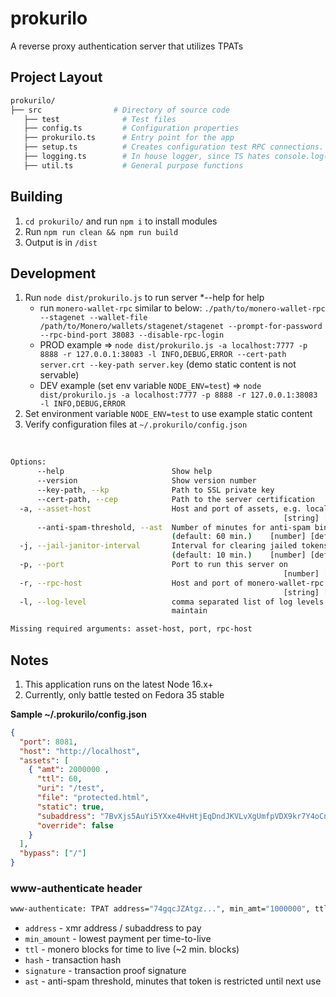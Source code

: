 # prokurilo

A reverse proxy authentication server that utilizes TPATs
   
## Project Layout

```bash
prokurilo/
├── src                # Directory of source code
   ├── test              # Test files
   ├── config.ts         # Configuration properties
   ├── prokurilo.ts      # Entry point for the app
   ├── setup.ts          # Creates configuration test RPC connections.
   ├── logging.ts        # In house logger, since TS hates console.log()
   ├── util.ts           # General purpose functions
```

## Building

1. `cd prokurilo/` and run `npm i` to install modules
2. Run `npm run clean && npm run build`
3. Output is in `/dist`

## Development

1. Run `node dist/prokurilo.js` to run server *--help for help
    * run `monero-wallet-rpc` similar to below:
      `./path/to/monero-wallet-rpc --stagenet --wallet-file /path/to/Monero/wallets/stagenet/stagenet --prompt-for-password --rpc-bind-port 38083 --disable-rpc-login`
    * PROD example => `node dist/prokurilo.js -a localhost:7777 -p 8888 -r 127.0.0.1:38083 -l INFO,DEBUG,ERROR --cert-path server.crt --key-path server.key` (demo static content is not servable)
    * DEV example (set env variable `NODE_ENV=test`) => `node dist/prokurilo.js -a localhost:7777 -p 8888 -r 127.0.0.1:38083 -l INFO,DEBUG,ERROR` 
2. Set environment variable `NODE_ENV=test` to use example static content 
3. Verify configuration files at `~/.prokurilo/config.json`

<br/>

```bash
Options:
      --help                        Show help                          [boolean]
      --version                     Show version number                [boolean]
      --key-path, --kp              Path to SSL private key             [string]
      --cert-path, --cep            Path to the server certification    [string]
  -a, --asset-host                  Host and port of assets, e.g. localhost:1234
                                                             [string] [required]
      --anti-spam-threshold, --ast  Number of minutes for anti-spam binning
                                    (default: 60 min.)    [number] [default: 60]
  -j, --jail-janitor-interval       Interval for clearing jailed tokens
                                    (default: 10 min.)    [number] [default: 10]
  -p, --port                        Port to run this server on
                                                             [number] [required]
  -r, --rpc-host                    Host and port of monero-wallet-rpc
                                                             [string] [required]
  -l, --log-level                   comma separated list of log levels to
                                    maintain                            [string]

Missing required arguments: asset-host, port, rpc-host
```

## Notes
1. This application runs on the latest Node 16.x+
2. Currently, only battle tested on Fedora 35 stable

<b>Sample ~/.prokurilo/config.json</b>

```json 
{
  "port": 8081,
  "host": "http://localhost",
  "assets": [
    { "amt": 2000000 ,
      "ttl": 60,
      "uri": "/test",
      "file": "protected.html",
      "static": true,
      "subaddress": "7BvXjs5AuYi5YXxe4HvHtjEqDndJKVLvXgUmfpVDX9kr7Y4oCnCrVPUNWyopi4YAsXgP6epapXuinWH94n89bLsmEcPxTNW",
      "override": false
    }
  ],
  "bypass": ["/"]
}
```

### www-authenticate header

```bash
www-authenticate: TPAT address="74gqcJZAtgz...", min_amt="1000000", ttl="30", hash="hash123...", signature="OutProofV123...", ast="60"
```

* `address` - xmr address / subaddress to pay
* `min_amount` - lowest payment per time-to-live
* `ttl` - monero blocks for time to live (~2 min. blocks)
* `hash` - transaction hash
* `signature` - transaction proof signature
* `ast` - anti-spam threshold, minutes that token is restricted until next use
